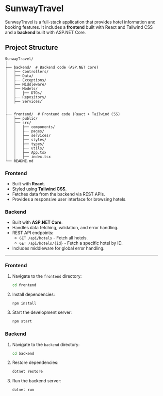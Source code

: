 # SunwayTravel

SunwayTravel is a full-stack application that provides hotel information and booking features. It includes a **frontend** built with React and Tailwind CSS and a **backend** built with ASP.NET Core.

## Project Structure

```
SunwayTravel/
│
├── backend/  # Backend code (ASP.NET Core)
│   ├── Controllers/
│   ├── Data/
│   ├── Exceptions/
│   ├── Middleware/
│   ├── Models/
│   │   ├── DTOs/
│   ├── Repository/
│   ├── Services/
│
│
├── frontend/  # Frontend code (React + Tailwind CSS)
│   ├── public/
│   ├── src/
│   │   ├── components/
│   │   ├── pages/
│   │   ├── services/
│   │   ├── styles/
│   │   ├── types/
│   │   ├── utils/
│   │   ├── App.tsx
│   │   ├── index.tsx
└── README.md
```

### Frontend

- Built with **React**.
- Styled using **Tailwind CSS**.
- Fetches data from the backend via REST APIs.
- Provides a responsive user interface for browsing hotels.

### Backend

- Built with **ASP.NET Core**.
- Handles data fetching, validation, and error handling.
- REST API endpoints:
  - `GET /api/hotels` - Fetch all hotels.
  - `GET /api/hotels/{id}` - Fetch a specific hotel by ID.
- Includes middleware for global error handling.

---

### Frontend

1. Navigate to the `frontend` directory:
   ```bash
   cd frontend
   ```
2. Install dependencies:
   ```bash
   npm install
   ```
3. Start the development server:
   ```bash
   npm start
   ```

### Backend

1. Navigate to the `backend` directory:
   ```bash
   cd backend
   ```
2. Restore dependencies:
   ```bash
   dotnet restore
   ```
3. Run the backend server:
   ```bash
   dotnet run
   ```
